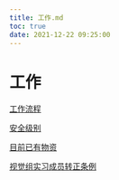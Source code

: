 ```yaml
---
title: 工作.md
toc: true
date: 2021-12-22 09:25:00
---
```

# 工作

[工作流程](工作/工作流程.md)

[安全级别](工作/安全级别.md)

[目前已有物资](工作/目前已有物资.md)

[视觉组实习成员转正条例](工作/视觉组实习成员转正条例.md)